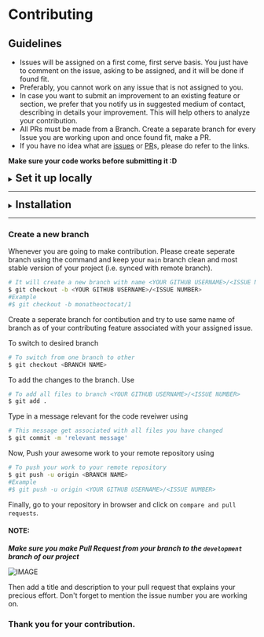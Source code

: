 # Contributing

## Guidelines

-   Issues will be assigned on a first come, first serve basis. You just have to comment on the issue, asking to be assigned, and it will be done if found fit.
-   Preferably, you cannot work on any issue that is not assigned to you.
-   In case you want to submit an improvement to an existing feature or section, we prefer that you notify us in suggested medium of contact, describing in details your improvement. This will help others to analyze your contribution.
-   All PRs must be made from a Branch. Create a separate branch for every Issue you are working upon and once found fit, make a PR.
-   If you have no idea what are [issues](https://docs.github.com/en/free-pro-team@latest/github/managing-your-work-on-github/about-issues) or [PR](https://docs.github.com/en/free-pro-team@latest/github/collaborating-with-issues-and-pull-requests/about-pull-requests)s, please do refer to the links.

**Make sure your code works before submitting it :D**

<details>

<summary>
<h2 style="display:inline;">Set it up locally </h2>
</summary>

### Fork it

You can get your own fork/copy of this project by using the <kbd>Fork</kbd> button.

![Fork Button](https://help.github.com/assets/images/help/repository/fork_button.jpg)

### Clone it

You need to clone (download) it to local machine using

```sh
$ git clone https://github.com/<YOUR_USERNAME>/Android-Development.git
```

Once you have cloned the repository, move to that folder first using `cd` command.

```sh
$ cd Android-Development
```

Move to this folder for all other commands.

### Set it up

Run the following commands to see that _your local copy_ has a reference to _your forked remote repository_ in Github :octocat:

```sh
$ git remote -v
origin  https://github.com/<YOUR_USERNAME>/Android-Development.git (fetch)
origin  https://github.com/<YOUR_USERNAME>/Android-Development.git (push)
```

Now, lets add a reference to the original [Android-Development](https://github.com/GameofSource-GFG/Android-Development) repository using

```sh
$ git remote add upstream https://github.com/GameofSource-GFG/Android-Development.git
```

> This adds a new remote named **_upstream_**.

Verify the changes using

```sh
$ git remote -v
origin    https://github.com/<YOUR_USERNAME>/Android-Development.git (fetch)
origin    https://github.com/<YOUR_USERNAME>/Android-Development.git (push)
upstream  https://github.com/GameofSource-GFG/Android-Development.git (fetch)
upstream  https://github.com/GameofSource-GFG/Android-Development.git (push)
```

### Sync it

**Always keep your local copy of repository updated with the original repository.**

Before making any changes and/or in an appropriate interval, run the following commands _carefully_ to update your local repository.

```sh
# Fetch all remote repositories and delete any deleted remote branches
$ git fetch --all --prune

# Switch to `main` branch
$ git checkout main

# Reset local `main` branch to match `upstream` repository's `main` branch
$ git reset --hard upstream/main

# Push changes to your forked `Android-Development` repo
$ git push origin
```

### You're Ready to Go

Once you have completed these steps, you are ready to start contributing by checking our Issues and creating [pull requests](https://github.com/GameofSource-GFG/Android-Development/pulls).

</details>

---

<details>
<summary>
<h2 style="display:inline;">Installation</h2>
</summary>

Make sure you have following installed on your machine:

-   [Git](https://git-scm.com/downloads)
-   [Flutter SDK](https://flutter.dev/docs/get-started/install)
-   [Android Studio](https://developer.android.com/studio) or [VSCode](https://code.visualstudio.com/download)

To setup Flutter in Android Studio check [here](https://flutter.dev/docs/development/tools/android-studio)

To setup Flutter in VSCode check [here](https://flutter.dev/docs/development/tools/vs-code)

Install all dependencies using:

```sh
$ flutter pub get
```

Run the app using:

```sh
$ flutter run
```

<!--
+------------------------------------------------------+
| Delete this comment after changes                    |
| Do not delete the below copy command                 |
+------------------------------------------------------+
-->

</details>

---

### Create a new branch

Whenever you are going to make contribution. Please create seperate branch using the command and keep your `main` branch clean and most stable version of your project (i.e. synced with remote branch).

```sh
# It will create a new branch with name <YOUR GITHUB USERNAME>/<ISSUE NUMBER> and switch to that branch
$ git checkout -b <YOUR GITHUB USERNAME>/<ISSUE NUMBER>
#Example
#$ git checkout -b monatheoctocat/1
```

Create a seperate branch for contibution and try to use same name of branch as of your contributing feature associated with your assigned issue.

To switch to desired branch

```sh
# To switch from one branch to other
$ git checkout <BRANCH NAME>
```

To add the changes to the branch. Use

```sh
# To add all files to branch <YOUR GITHUB USERNAME>/<ISSUE NUMBER>
$ git add .
```

Type in a message relevant for the code reveiwer using

```sh
# This message get associated with all files you have changed
$ git commit -m 'relevant message'
```

Now, Push your awesome work to your remote repository using

```sh
# To push your work to your remote repository
$ git push -u origin <BRANCH NAME>
#Example
#$ git push -u origin <YOUR GITHUB USERNAME>/<ISSUE NUMBER>
```

Finally, go to your repository in browser and click on `compare and pull requests`.

<h4>NOTE:</h4>

**_Make sure you make Pull Request from your branch to the `development` branch of our project_**

![IMAGE](https://pixan198.github.io/images/compare-pr.PNG)

Then add a title and description to your pull request that explains your precious effort.
Don't forget to mention the issue number you are working on.

### Thank you for your contribution.
